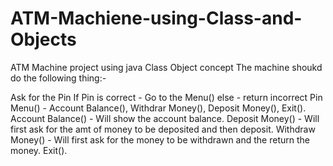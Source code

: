 # ATM-Machiene-using-Class-and-Objects

ATM Machine project using java Class Object concept The machine shoukd do the following thing:-

Ask for the Pin
If Pin is correct - Go to the Menu() else - return incorrect Pin
Menu() - Account Balance(), Withdrar Money(), Deposit Money(), Exit().
Account Balance() - Will show the account balance.
Deposit Money() - Will first ask for the amt of money to be deposited and then deposit.
Withdraw Money() - Will first ask for the money to be withdrawn and the return the money.
Exit().
